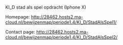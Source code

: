 KI_D stad als spel opdracht
(Iphone X)

Homepage: http://28462.hosts2.ma-cloud.nl/bewijzenmap/periode1.4/KI_D/StadAlsSpel1/

Contact page: http://28462.hosts2.ma-cloud.nl/bewijzenmap/periode1.4/KI_D/StadAlsSpel2/
